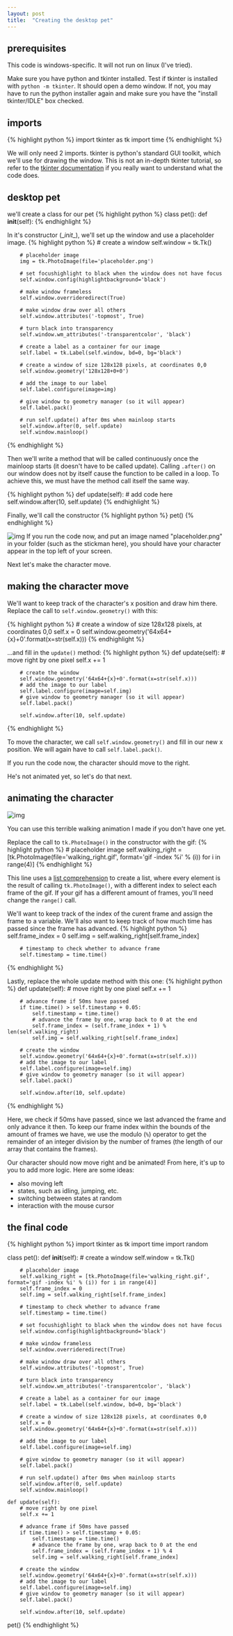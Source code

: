 ```yaml
---
layout: post
title:  "Creating the desktop pet"
---
```


## prerequisites
This code is windows-specific. It will not run on linux (I've tried).

Make sure you have python and tkinter installed. Test if tkinter is installed with `python -m tkinter`. It should open a demo window. If not, you may have to run the python installer again and make sure you have the "install tkinter/IDLE" box checked.

## imports
{% highlight  python %}
import tkinter as tk
import time
{% endhighlight %}

We will only need 2 imports. tkinter is python's standard GUI toolkit, which we'll use for drawing the window.
This is not an in-depth tkinter tutorial, so refer to the [tkinter documentation](https://docs.python.org/3/library/tkinter.html) if you really want to understand what the code does.

## desktop pet
we'll create a class for our pet
{% highlight  python %}
class pet():
    def __init__(self):
{% endhighlight %}

In it's constructor (\__init__), we'll set up the window and use a placeholder image.
{% highlight  python %}
        # create a window
        self.window = tk.Tk()

        # placeholder image
        img = tk.PhotoImage(file='placeholder.png')

        # set focushighlight to black when the window does not have focus
        self.window.config(highlightbackground='black')

        # make window frameless
        self.window.overrideredirect(True)

        # make window draw over all others
        self.window.attributes('-topmost', True)

        # turn black into transparency
        self.window.wm_attributes('-transparentcolor', 'black')

        # create a label as a container for our image
        self.label = tk.Label(self.window, bd=0, bg='black')

        # create a window of size 128x128 pixels, at coordinates 0,0
        self.window.geometry('128x128+0+0')

        # add the image to our label
        self.label.configure(image=img)

        # give window to geometry manager (so it will appear)
        self.label.pack()

        # run self.update() after 0ms when mainloop starts
        self.window.after(0, self.update)
        self.window.mainloop()
{% endhighlight %}

Then we'll write a method that will be called continuously once the mainloop starts (it doesn't have to be called update).
Calling `.after()` on our window does not by itself cause the function to be called in a loop. To achieve this, we must have the method call itself the same way.

{% highlight  python %}
        def update(self):
            # add code here
            self.window.after(10, self.update)
{% endhighlight %}

Finally, we'll call the constructor
{% highlight  python %}
pet()
{% endhighlight %}

![img](/assets/placeholder.png)
If you run the code now, and put an image named "placeholder.png" in your folder (such as the stickman here), you should have your character appear in the top left of your screen.

Next let's make the character move.
## making the character move

We'll want to keep track of the character's x position and draw him there.
Replace the call to `self.window.geometry()` with this:

{% highlight  python %}
        # create a window of size 128x128 pixels, at coordinates 0,0
        self.x = 0
        self.window.geometry('64x64+{x}+0'.format(x=str(self.x)))
{% endhighlight %}

...and fill in the `update()` method:
{% highlight  python %}
    def update(self):
        # move right by one pixel
        self.x += 1

        # create the window
        self.window.geometry('64x64+{x}+0'.format(x=str(self.x)))
        # add the image to our label
        self.label.configure(image=self.img)
        # give window to geometry manager (so it will appear)
        self.label.pack()

        self.window.after(10, self.update)
{% endhighlight %}

To move the character, we call `self.window.geometry()` and fill in our new x position.
We will again have to call `self.label.pack()`.

If you run the code now, the character should move to the right.

He's not animated yet, so let's do that next.

## animating the character
![img](/assets/walking_right.gif)

You can use this terrible walking animation I made if you don't have one yet.

Replace the call to `tk.PhotoImage()` in the constructor with the gif:
{% highlight  python %}
        # placeholder image
        self.walking_right = [tk.PhotoImage(file='walking_right.gif', format='gif -index %i' % (i)) for i in range(4)]
{% endhighlight %}

This line uses a [list comprehension](https://docs.python.org/3/tutorial/datastructures.html#list-comprehensions)
to create a list, where every element is the result of calling `tk.PhotoImage()`, with a different index
to select each frame of the gif. If your gif has a different amount of frames, you'll need change the `range()` call.

We'll want to keep track of the index of the curent frame and assign the frame to a variable.
We'll also want to keep track of how much time has passed since the frame has advanced.
{% highlight  python %}
        self.frame_index = 0
        self.img = self.walking_right[self.frame_index]

        # timestamp to check whether to advance frame
        self.timestamp = time.time()
{% endhighlight %}

Lastly, replace the whole update method with this one:
{% highlight  python %}
    def update(self):
        # move right by one pixel
        self.x += 1

        # advance frame if 50ms have passed
        if time.time() > self.timestamp + 0.05:
            self.timestamp = time.time()
            # advance the frame by one, wrap back to 0 at the end
            self.frame_index = (self.frame_index + 1) % len(self.walking_right)
            self.img = self.walking_right[self.frame_index]

        # create the window
        self.window.geometry('64x64+{x}+0'.format(x=str(self.x)))
        # add the image to our label
        self.label.configure(image=self.img)
        # give window to geometry manager (so it will appear)
        self.label.pack()

        self.window.after(10, self.update)
{% endhighlight %}

Here, we check if 50ms have passed, since we last advanced the frame and only advance it then.
To keep our frame index within the bounds of the amount of frames we have, we use the modulo (`%`)
operator to get the remainder of an integer division by the number of frames (the length of our array that
contains the frames).

Our character should now move right and be animated! From here, it's up to you to add more logic.
Here are some ideas:
- also moving left
- states, such as idling, jumping, etc.
- switching between states at random
- interaction with the mouse cursor

## the final code

{% highlight  python %}
import tkinter as tk
import time
import random

class pet():
    def __init__(self):
        # create a window
        self.window = tk.Tk()

        # placeholder image
        self.walking_right = [tk.PhotoImage(file='walking_right.gif', format='gif -index %i' % (i)) for i in range(4)]
        self.frame_index = 0
        self.img = self.walking_right[self.frame_index]

        # timestamp to check whether to advance frame
        self.timestamp = time.time()

        # set focushighlight to black when the window does not have focus
        self.window.config(highlightbackground='black')

        # make window frameless
        self.window.overrideredirect(True)

        # make window draw over all others
        self.window.attributes('-topmost', True)

        # turn black into transparency
        self.window.wm_attributes('-transparentcolor', 'black')

        # create a label as a container for our image
        self.label = tk.Label(self.window, bd=0, bg='black')

        # create a window of size 128x128 pixels, at coordinates 0,0
        self.x = 0
        self.window.geometry('64x64+{x}+0'.format(x=str(self.x)))

        # add the image to our label
        self.label.configure(image=self.img)

        # give window to geometry manager (so it will appear)
        self.label.pack()

        # run self.update() after 0ms when mainloop starts
        self.window.after(0, self.update)
        self.window.mainloop()

    def update(self):
        # move right by one pixel
        self.x += 1

        # advance frame if 50ms have passed
        if time.time() > self.timestamp + 0.05:
            self.timestamp = time.time()
            # advance the frame by one, wrap back to 0 at the end
            self.frame_index = (self.frame_index + 1) % 4
            self.img = self.walking_right[self.frame_index]

        # create the window
        self.window.geometry('64x64+{x}+0'.format(x=str(self.x)))
        # add the image to our label
        self.label.configure(image=self.img)
        # give window to geometry manager (so it will appear)
        self.label.pack()

        self.window.after(10, self.update)

pet()
{% endhighlight %}
